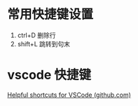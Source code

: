 # 常用快捷键设置

1. ctrl+D 删除行
2. shift+L 跳转到句末





# vscode 快捷键

[Helpful shortcuts for VSCode (github.com)](https://gist.github.com/bradtraversy/b28a0a361880141af928ada800a671d9#file-vscode_shortcuts-md)

